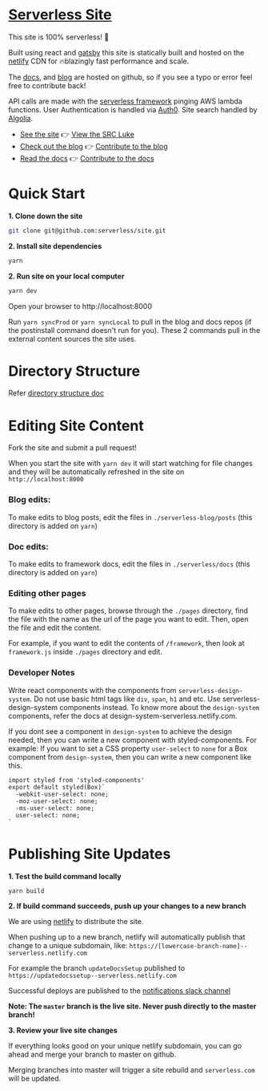 # [Serverless Site](https://serverless.com/)

This site is 100% serverless! :tada:

Built using react and [gatsby](https://github.com/gatsbyjs/gatsby) this site is statically built and hosted on the [netlify](https://www.netlify.com/) CDN for 🔥blazingly fast performance and scale.

The [docs](https://github.com/serverless/serverless/tree/master/docs), and [blog](https://github.com/serverless/blog) are hosted on github, so if you see a typo or error feel free to contribute back!

API calls are made with the [serverless framework](https://github.com/serverless/serverless/tree/master/docs) pinging AWS lambda functions. User Authentication is handled via [Auth0](https://auth0.com). Site search handled by [Algolia](https://community.algolia.com/docsearch/).

- [See the site](https://serverless.com/) :point_right: [View the SRC Luke](https://github.com/serverless/site/tree/master/src)
- [Check out the blog](https://serverless.com/blog) :point_right: [Contribute to the blog](https://github.com/serverless/blog)
- [Read the docs](https://serverless.com/framework/docs) :point_right: [Contribute to the docs](https://github.com/serverless/serverless)

# Quick Start

**1. Clone down the site**

```bash
git clone git@github.com:serverless/site.git
```

**2. Install site dependencies**

```bash
yarn
```

**2. Run site on your local computer**

```bash
yarn dev
```

Open your browser to http://localhost:8000

Run `yarn syncProd` or `yarn syncLocal` to pull in the blog and docs repos (if the postinstall command doesn't run for you). These 2 commands pull in the external content sources the site uses.

# Directory Structure

Refer [directory structure doc](./DIRECTORY_STRUCTURE.md)

# Editing Site Content

Fork the site and submit a pull request!

When you start the site with `yarn dev` it will start watching for file changes and they will be automatically refreshed in the site on `http://localhost:8000`

### **Blog edits:**

To make edits to blog posts, edit the files in `./serverless-blog/posts` (this directory is added on `yarn`)

### **Doc edits:**

To make edits to framework docs, edit the files in `./serverless/docs` (this directory is added on `yarn`)

### Editing other pages

To make edits to other pages, browse through the `./pages` directory, find the file with the name as the url of the page you want to edit. Then, open the file and edit the content.

For example, if you want to edit the contents of `/framework`, then look at `framework.js` inside `./pages` directory and edit.

### Developer Notes

Write react components with the components from `serverless-design-system`. Do not use basic html tags like `div`, `span`, `h1` and etc. Use serverless-design-system components instead. To know more about the `design-system` components, refer the docs at design-system-serverless.netlify.com.

If you dont see a component in `design-system` to achieve the design needed, then you can write a new component with styled-components. For example: If you want to set a CSS property `user-select` to `none` for a Box component from `design-system`, then you can write a new component like this.

```
import styled from 'styled-components'
export default styled(Box)`
  -webkit-user-select: none;
  -moz-user-select: none;
  -ms-user-select: none;
  user-select: none;
`
```

# Publishing Site Updates

**1. Test the build command locally**

```bash
yarn build
```

**2. If build command succeeds, push up your changes to a new branch**

We are using [netlify](http://netlify.com) to distribute the site.

When pushing up to a new branch, netlify will automatically publish that change to a unique subdomain, like: `https://[lowercase-branch-name]--serverless.netlify.com`

For example the branch `updateDocsSetup` published to `https://updatedocssetup--serverless.netlify.com`

Successful deploys are published to the [notifications slack channel](https://serverlessteam.slack.com/archives/notifications)

**Note: The `master` branch is the live site. Never push directly to the master branch!**

**3. Review your live site changes**

If everything looks good on your unique netlify subdomain, you can go ahead and merge your branch to master on github.

Merging branches into master will trigger a site rebuild and `serverless.com` will be updated.
